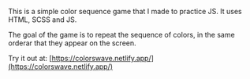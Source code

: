 This is a simple color sequence game that I made to practice JS. It uses HTML, SCSS and JS.

The goal of the game is to repeat the sequence of colors, in the same orderar that they appear on the screen.

Try it out at: [https://colorswave.netlify.app/](https://colorswave.netlify.app/)
